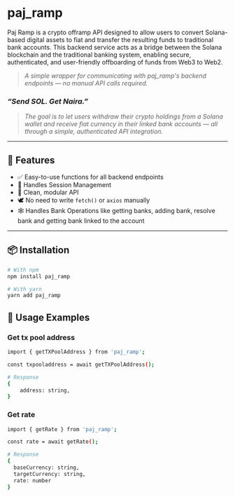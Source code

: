 # paj_ramp

Paj Ramp is a crypto offramp API designed to allow users to convert Solana-based digital assets to fiat and transfer the resulting funds to traditional bank accounts. This backend service acts as a bridge between the Solana blockchain and the traditional banking system, enabling secure, authenticated, and user-friendly offboarding of funds from Web3 to Web2.

> _A simple wrapper for communicating with paj_ramp's backend endpoints — no manual API calls required._

### _“Send SOL. Get Naira.”_

> _The goal is to let users withdraw their crypto holdings from a Solana wallet and receive fiat currency in their linked bank accounts — all through a simple, authenticated API integration._

---

## 🚀 Features

- ✅ Easy-to-use functions for all backend endpoints
- 🔐 Handles Session Management
- 🧱 Clean, modular API
- 🕊️ No need to write `fetch()` or `axios` manually
- 🕸️ Handles Bank Operations like getting banks, adding bank, resolve bank and getting bank linked to the account

---

## 📦 Installation

```bash
# With npm
npm install paj_ramp

# With yarn
yarn add paj_ramp
```

## 📘 Usage Examples

### Get tx pool address

```bash
import { getTXPoolAddress } from 'paj_ramp';

const txpooladdress = await getTXPoolAddress();

# Response
{
    address: string,
}
```

### Get rate

```bash
import { getRate } from 'paj_ramp';

const rate = await getRate();

# Response
{
  baseCurrency: string,
  targetCurrency: string,
  rate: number
}
```

